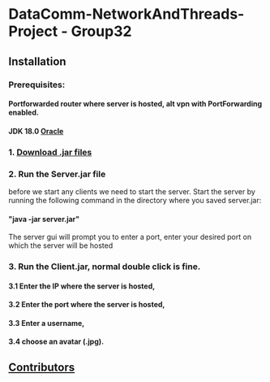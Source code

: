 # DataComm-NetworkAndThreads-Project - Group32

## Installation

### Prerequisites:
#### Portforwarded router where server is hosted, alt vpn with PortForwarding enabled.
#### JDK 18.0 [Oracle](https://www.java.com/en/download/manual.jsp)


### 1. [Download .jar files](https://drive.proton.me/urls/2276V041H0#eGk6saBV3sjQ) 


### 2. Run the Server.jar file 
before we start any clients we need to start the server. 
Start the server by running the following command in the directory where you saved server.jar: 
#### "java -jar server.jar"

The server gui will prompt you to enter a port, 
enter your desired port on which the server will be hosted

### 3. Run the Client.jar, normal double click is fine. 
#### 3.1 Enter the IP where the server is hosted,
#### 3.2 Enter the port where the server is hosted,
#### 3.3 Enter a username,
#### 3.4 choose an avatar (.jpg). 



## [Contributors](https://github.com/twgust/DataComm-NetworkAndThreads-Project/graphs/contributors)

